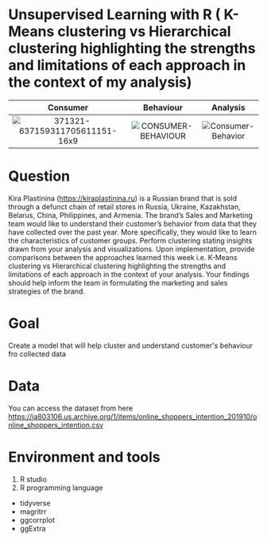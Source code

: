 # Unsupervised Learning with R ( K-Means clustering vs Hierarchical clustering highlighting the strengths and limitations of each approach in the context of my analysis)

| Consumer              | Behaviour            | Analysis            |
:-------------------------:|:--------------------------:|:-----------------------------:
|![371321-637159311705611151-16x9](https://user-images.githubusercontent.com/56550310/76010079-5901b680-5f23-11ea-8fa6-f2c127a278ff.jpg) |![CONSUMER-BEHAVIOUR](https://user-images.githubusercontent.com/56550310/76138301-628c3b00-6057-11ea-8159-70ac36b5463d.png)|![Consumer-Behavior](https://user-images.githubusercontent.com/56550310/76010117-6ae35980-5f23-11ea-822a-f212b979bdd1.jpg) |



# Question 
 
 Kira Plastinina (https://kiraplastinina.ru) is a Russian brand that is sold through a defunct chain of retail stores in Russia, Ukraine, Kazakhstan, Belarus, China, Philippines, and Armenia. 
The brand’s Sales and Marketing team would like to understand their customer’s behavior from data that they have collected over the past year. More specifically, they would like to learn the characteristics of customer groups.
Perform clustering stating insights drawn from your analysis and visualizations.
Upon implementation, provide comparisons between the approaches learned this week i.e. K-Means clustering vs Hierarchical clustering highlighting the strengths and limitations of each approach in the context of your analysis. 
Your findings should help inform the team in formulating the marketing and sales strategies of the brand.

# Goal 
Create a model that will help cluster and understand customer's behaviour fro collected data

# Data 
You can access the dataset from here https://ia803106.us.archive.org/1/items/online_shoppers_intention_201910/online_shoppers_intention.csv

# Environment and tools
 1. R studio
 2. R programming language
  * tidyverse
  * magritrr
  * ggcorrplot
  * ggExtra
